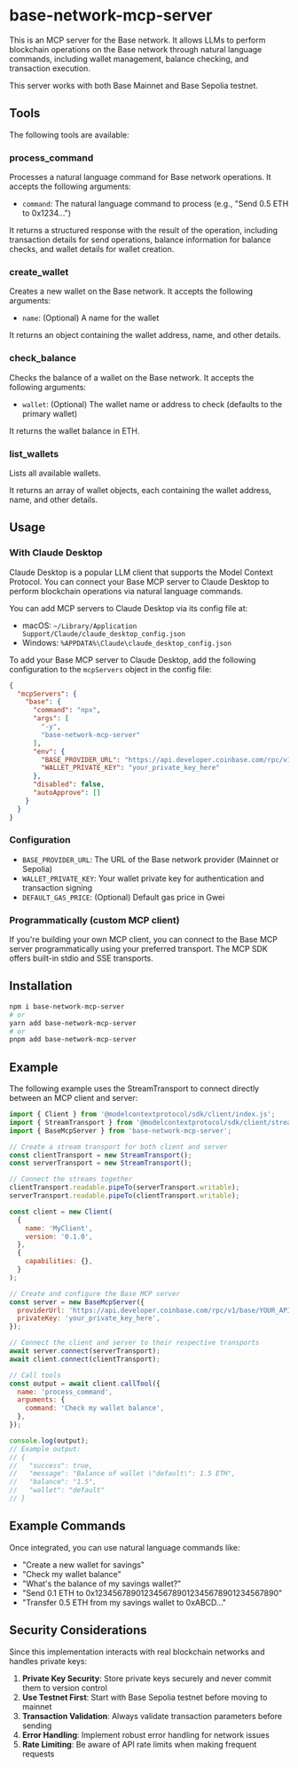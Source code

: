 # base-network-mcp-server

This is an MCP server for the Base network. It allows LLMs to perform blockchain operations on the Base network through natural language commands, including wallet management, balance checking, and transaction execution.

This server works with both Base Mainnet and Base Sepolia testnet.

## Tools

The following tools are available:

### process_command

Processes a natural language command for Base network operations. It accepts the following arguments:

- `command`: The natural language command to process (e.g., "Send 0.5 ETH to 0x1234...")

It returns a structured response with the result of the operation, including transaction details for send operations, balance information for balance checks, and wallet details for wallet creation.

### create_wallet

Creates a new wallet on the Base network. It accepts the following arguments:

- `name`: (Optional) A name for the wallet

It returns an object containing the wallet address, name, and other details.

### check_balance

Checks the balance of a wallet on the Base network. It accepts the following arguments:

- `wallet`: (Optional) The wallet name or address to check (defaults to the primary wallet)

It returns the wallet balance in ETH.

### list_wallets

Lists all available wallets.

It returns an array of wallet objects, each containing the wallet address, name, and other details.

## Usage

### With Claude Desktop

Claude Desktop is a popular LLM client that supports the Model Context Protocol. You can connect your Base MCP server to Claude Desktop to perform blockchain operations via natural language commands.

You can add MCP servers to Claude Desktop via its config file at:

- macOS: `~/Library/Application Support/Claude/claude_desktop_config.json`
- Windows: `%APPDATA%\Claude\claude_desktop_config.json`

To add your Base MCP server to Claude Desktop, add the following configuration to the `mcpServers` object in the config file:

```json
{
  "mcpServers": {
    "base": {
      "command": "npx",
      "args": [
        "-y",
        "base-network-mcp-server"
      ],
      "env": {
        "BASE_PROVIDER_URL": "https://api.developer.coinbase.com/rpc/v1/base/YOUR_API_KEY",
        "WALLET_PRIVATE_KEY": "your_private_key_here"
      },
      "disabled": false,
      "autoApprove": []
    }
  }
}
```

### Configuration

- `BASE_PROVIDER_URL`: The URL of the Base network provider (Mainnet or Sepolia)
- `WALLET_PRIVATE_KEY`: Your wallet private key for authentication and transaction signing
- `DEFAULT_GAS_PRICE`: (Optional) Default gas price in Gwei

### Programmatically (custom MCP client)

If you're building your own MCP client, you can connect to the Base MCP server programmatically using your preferred transport. The MCP SDK offers built-in stdio and SSE transports.

## Installation

```bash
npm i base-network-mcp-server
# or
yarn add base-network-mcp-server
# or
pnpm add base-network-mcp-server
```

## Example

The following example uses the StreamTransport to connect directly between an MCP client and server:

```javascript
import { Client } from '@modelcontextprotocol/sdk/client/index.js';
import { StreamTransport } from '@modelcontextprotocol/sdk/client/stream.js';
import { BaseMcpServer } from 'base-network-mcp-server';

// Create a stream transport for both client and server
const clientTransport = new StreamTransport();
const serverTransport = new StreamTransport();

// Connect the streams together
clientTransport.readable.pipeTo(serverTransport.writable);
serverTransport.readable.pipeTo(clientTransport.writable);

const client = new Client(
  {
    name: 'MyClient',
    version: '0.1.0',
  },
  {
    capabilities: {},
  }
);

// Create and configure the Base MCP server
const server = new BaseMcpServer({
  providerUrl: 'https://api.developer.coinbase.com/rpc/v1/base/YOUR_API_KEY',
  privateKey: 'your_private_key_here',
});

// Connect the client and server to their respective transports
await server.connect(serverTransport);
await client.connect(clientTransport);

// Call tools
const output = await client.callTool({
  name: 'process_command',
  arguments: {
    command: 'Check my wallet balance',
  },
});

console.log(output);
// Example output:
// {
//   "success": true,
//   "message": "Balance of wallet \"default\": 1.5 ETH",
//   "balance": "1.5",
//   "wallet": "default"
// }
```

## Example Commands

Once integrated, you can use natural language commands like:

- "Create a new wallet for savings"
- "Check my wallet balance"
- "What's the balance of my savings wallet?"
- "Send 0.1 ETH to 0x1234567890123456789012345678901234567890"
- "Transfer 0.5 ETH from my savings wallet to 0xABCD..."

## Security Considerations

Since this implementation interacts with real blockchain networks and handles private keys:

1. **Private Key Security**: Store private keys securely and never commit them to version control
2. **Use Testnet First**: Start with Base Sepolia testnet before moving to mainnet
3. **Transaction Validation**: Always validate transaction parameters before sending
4. **Error Handling**: Implement robust error handling for network issues
5. **Rate Limiting**: Be aware of API rate limits when making frequent requests
